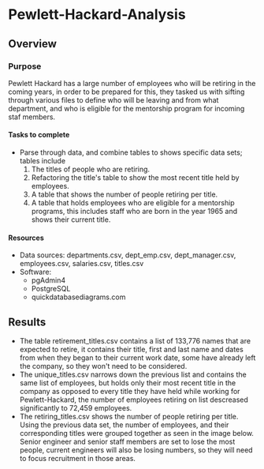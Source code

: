 # Pewlett-Hackard-Analysis
## Overview 
### Purpose
Pewlett Hackard has a large number of employees who will be retiring in the coming years, in order to be prepared for this, they tasked us with sifting through various files to define who will be leaving and from what department, and who is eligible for the mentorship program for incoming staf members. 
#### Tasks to complete
 - Parse through data, and combine tables to shows specific data sets; tables include
    1. The titles of people who are retiring.
    2. Refactoring the title's table to show the most recent title held by employees.
    3. A table that shows the number of people retiring per title.
    4. A table that holds employees who are eligible for a mentorship programs, this includes staff who are born in the year 1965 and shows their current title. 
#### Resources
 - Data sources: departments.csv, dept_emp.csv, dept_manager.csv, employees.csv, salaries.csv, titles.csv
 - Software:
   - pgAdmin4
   - PostgreSQL 
   - quickdatabasediagrams.com
## Results
 - The table retirement_titles.csv contains a list of 133,776 names that are expected to retire, it contains their title, first and last name and dates from when they began to their current work date, some have already left the company, so they won't need to be considered.
 - The unique_titles.csv narrows down the previous list and contains the same list of employees, but holds only their most recent title in the company as opposed to every title they have held while working for Pewlett-Hackard, the number of employees retiring on list descreased significantly to 72,459 employees. 
 - The retiring_titles.csv shows the number of people retiring per title. Using the previous data set, the number of employees, and their corresponding titles were grouped together as seen in the image below. Senior engineer and senior staff members are set to lose the most people, current engineers will also be losing numbers, so they will need to focus recruitment in those areas.

